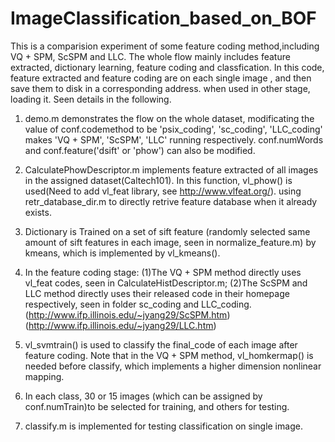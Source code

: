 ImageClassification_based_on_BOF
================================
This is a comparision experiment of some feature coding method,including VQ + SPM, ScSPM and LLC.
The whole flow mainly includes feature extracted, dictionary learning, feature coding and classfication.
In this code, feature extracted and feature coding are on each single image , and then save them to disk in a corresponding address.
when used in other stage, loading it. Seen details in the following.

1. demo.m demonstrates the flow on the whole dataset, modificating the value of conf.codemethod to be 'psix_coding', 'sc_coding', 'LLC_coding'
makes 'VQ + SPM', 'ScSPM', 'LLC' running respectively. conf.numWords and conf.feature('dsift' or 'phow') can also be modified.

2. CalculatePhowDescriptor.m implements feature extracted of all images in the assigned dataset(Caltech101). 
In this function, vl_phow() is used(Need to add vl_feat library, see http://www.vlfeat.org/).
using retr_database_dir.m to directly retrive feature database when it already exists.

3. Dictionary is Trained on a set of sift feature (randomly selected same amount of sift features in each image, seen in normalize_feature.m)
by kmeans, which is implemented by vl_kmeans().

4. In the feature coding stage:
(1)The VQ + SPM method directly uses vl_feat codes, seen in CalculateHistDescriptor.m;
(2)The ScSPM and LLC method directly uses their released code in their homepage respectively, seen in folder sc_coding and LLC_coding.
(http://www.ifp.illinois.edu/~jyang29/ScSPM.htm)
(http://www.ifp.illinois.edu/~jyang29/LLC.htm)

5. vl_svmtrain() is used to classify the final_code of each image after feature coding. Note that in the VQ + SPM method,
vl_homkermap() is needed before classify, which implements a higher dimension nonlinear mapping.

6. In each class, 30 or 15 images (which can be assigned by conf.numTrain)to be selected for training, and others for testing.

7. classify.m is implemented for testing classification on single image.
